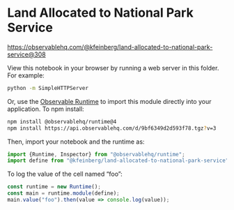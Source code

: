 # Land Allocated to National Park Service

https://observablehq.com/@kfeinberg/land-allocated-to-national-park-service@308

View this notebook in your browser by running a web server in this folder. For
example:

~~~sh
python -m SimpleHTTPServer
~~~

Or, use the [Observable Runtime](https://github.com/observablehq/runtime) to
import this module directly into your application. To npm install:

~~~sh
npm install @observablehq/runtime@4
npm install https://api.observablehq.com/d/9bf6349d2d593f78.tgz?v=3
~~~

Then, import your notebook and the runtime as:

~~~js
import {Runtime, Inspector} from "@observablehq/runtime";
import define from "@kfeinberg/land-allocated-to-national-park-service";
~~~

To log the value of the cell named “foo”:

~~~js
const runtime = new Runtime();
const main = runtime.module(define);
main.value("foo").then(value => console.log(value));
~~~
